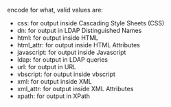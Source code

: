 encode for what, valid values are:

- css: for output inside Cascading Style Sheets (CSS)
- dn: for output in LDAP Distinguished Names
- html: for output inside HTML
- html_attr: for output inside HTML Attributes
- javascript: for output inside Javascript
- ldap: for output in LDAP queries
- url: for output in URL
- vbscript: for output inside vbscript
- xml: for output inside XML
- xml_attr: for output inside XML Attributes
- xpath: for output in XPath